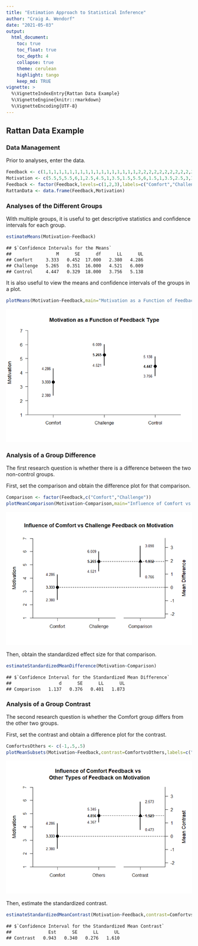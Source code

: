 ```yaml
---
title: "Estimation Approach to Statistical Inference"
author: "Craig A. Wendorf"
date: "2021-05-03"
output:
  html_document:
    toc: true
    toc_float: true
    toc_depth: 4
    collapse: true
    theme: cerulean
    highlight: tango
    keep_md: TRUE
vignette: >
  %\VignetteIndexEntry{Rattan Data Example}
  %\VignetteEngine{knitr::rmarkdown}
  %\VignetteEncoding{UTF-8}
---
```






## Rattan Data Example

### Data Management

Prior to analyses, enter the data.


```r
Feedback <- c(1,1,1,1,1,1,1,1,1,1,1,1,1,1,1,1,1,1,2,2,2,2,2,2,2,2,2,2,2,2,2,2,2,2,2,3,3,3,3,3,3,3,3,3,3,3,3,3,3,3,3,3,3,3)
Motivation <- c(5.5,5,5.5,6,1,2.5,4.5,1,3.5,1.5,5.5,6,1.5,1,3.5,2.5,3,1,2,6,4.5,4.5,6,7,3,7,3.5,5,4.5,5.5,6.5,6,6,7,5.5,6,2.5,4.5,3.5,6,5,6,3.5,4,3,5.5,3,6,3,5,6,6.5,3.5,2)
Feedback <- factor(Feedback,levels=c(1,2,3),labels=c("Comfort","Challenge","Control"))
RattanData <- data.frame(Feedback,Motivation)
```

### Analyses of the Different Groups

With multiple groups, it is useful to get descriptive statistics and confidence intervals for each group.


```r
estimateMeans(Motivation~Feedback)
```

```
## $`Confidence Intervals for the Means`
##                 M      SE      df      LL      UL
## Comfort     3.333   0.452  17.000   2.380   4.286
## Challenge   5.265   0.351  16.000   4.521   6.009
## Control     4.447   0.329  18.000   3.756   5.138
```

It is also useful to view the means and confidence intervals of the groups in a plot.


```r
plotMeans(Motivation~Feedback,main="Motivation as a Function of Feedback Type",ylab="Motivation")
```

![](figures/Rattan-Means-1.png)<!-- -->

### Analysis of a Group Difference

The first research question is whether there is a difference between the two non-control groups.

First, set the comparison and obtain the difference plot for that comparison.


```r
Comparison <- factor(Feedback,c("Comfort","Challenge"))
plotMeanComparison(Motivation~Comparison,main="Influence of Comfort vs Challenge Feedback on Motivation",ylab="Motivation")
```

![](figures/Rattan-Comparison-1.png)<!-- -->

Then, obtain the standardized effect size for that comparison.


```r
estimateStandardizedMeanDifference(Motivation~Comparison)
```

```
## $`Confidence Interval for the Standardized Mean Difference`
##                  d      SE      LL      UL
## Comparison   1.137   0.376   0.401   1.873
```

### Analysis of a Group Contrast

The second research question is whether the Comfort group differs from the other two groups.

First, set the contrast and obtain a difference plot for the contrast.


```r
ComfortvsOthers <- c(-1,.5,.5)
plotMeanSubsets(Motivation~Feedback,contrast=ComfortvsOthers,labels=c("Comfort","Others"),main="Influence of Comfort Feedback vs \n Other Types of Feedback on Motivation",ylab="Motivation")
```

![](figures/Rattan-Contrast-1.png)<!-- -->

Then, estimate the standardized contrast.


```r
estimateStandardizedMeanContrast(Motivation~Feedback,contrast=ComfortvsOthers)
```

```
## $`Confidence Interval for the Standardized Mean Contrast`
##              Est      SE      LL      UL
## Contrast   0.943   0.340   0.276   1.610
```
